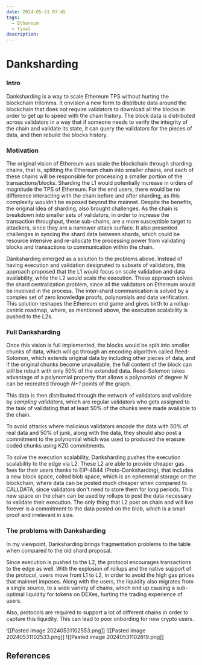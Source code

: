 ```yaml
---
date: 2024-05-31 07:45
tags:
  - Ethereum
  - final
description:
---
```

# Danksharding

### Intro
Danksharding is a way to scale Ethereum TPS without hurting the blockchain trilemma. It envision a new form to distribute data around the blockchain that does not require validators to download all the blocks in order to get up to speed with the chain history. The block data is distributed across validators in  a way that if someone needs to verify the integrity of the chain and validate its state, it can query the validators for the pieces of data, and then rebuild the blocks history.
### Motivation
The original vision of Ethereum was scale the blockchain through sharding chains, that is, splitting the Ethereum chain into smaller chains, and each of these chains will be responsible for processing a smaller portion of the transactions/blocks. Sharding the L1 would potentially increase in orders of magnitude the TPS of Ethereum. For the end users, there would be no difference interacting with the chain before and after sharding, as this complexity wouldn't be exposed beyond the mainnet.
Despite the benefits, the original idea of sharding, also brought challenges. As the chain is breakdown into smaller sets of validators, in order to increase the transaction throughput, these sub-chains, are a more susceptible target to attackers, since they are a narrower attack surface. It also presented challenges in syncing the shard data between shards, which could be resource intensive and re-allocate the processing power from validating blocks and transactions to communication within the chain.

Danksharding emerged as a solution to the problems above. Instead of having execution and validation designated to subsets of validators, this approach proposed that the L1 would focus on scale validation and data availability, while the L2 would scale the execution.
These approach solves the shard centralization problem, since all the validators on Ethereum would be involved in the process. The inter-shard communication is solved by a complex set of zero knowledge proofs, polynomials and data verification.
This solution reshapes the Ethereum end game and gives birth to a rollup-centric roadmap, where, as mentioned above, the execution scalability is pushed to the L2s.
### Full Danksharding
Once this vision is full implemented, the blocks would be split into smaller chunks of data, which will go through an encoding algorithm called Reed-Solomon, which extends original data by including other pieces of data, and if the original chunks become unavailable, the full content of the block can still be rebuilt with only 50% of the extended data.
Reed-Solomon takes advantage of a polynomial property that allows a polynomial of degree *N* can be recreated through *N+1* points of the graph. 

This data is then distributed through the network of validators and validate by *sampling validators*, which are regular validators who gets assigned to the task of validating that at least 50% of the chunks were made available to the chain.

To avoid attacks where malicious validators encode the data with 50% of real data and 50% of junk, along with the data, they should also post a commitment to the polynomial which was used to produced the erasure coded chunks using KZG commitments. 

To solve the execution scalability, Danksharding pushes the execution scalability to the edge via L2. These L2 are able to provide cheaper gas fees for their users thanks to EIP-4844 (Proto-Danksharding), that includes a new block space, called blob space, which is an ephemeral storage on the blockchain, where data can be posted much cheaper when compared to CALLDATA, since validators don't need to store them for long periods. This new space on the chain can be used by rollups to post the data necessary to validate their execution. The only thing that L2 post on chain and will live forever is a commitment to the data posted on the blob, which is a small proof and irrelevant in size.

### The problems with Danksharding

In my viewpoint, Danksharding brings fragmentation problems to the table when compared to the old shard proposal.

Since execution is pushed to the L2, the protocol encourages transactions to the edge as well. With the explosion of rollups and the native support of the protocol, users move from L1 to L2, in order to avoid the high gas prices that mainnet imposes. Along with the users, the liquidity also migrates from a single source, to a wide variety of chains, which end up causing a sub-optimal liquidity for tokens on DEXes, hurting the trading experience of users.

Also, protocols are required to support a lot of different chains in order to capture this liquidity. This can lead to poor onbording for new crypto users.

![[Pasted image 20240531102553.png]]
![[Pasted image 20240531102533.png]]
![[Pasted image 20240531102819.png]]

## References
